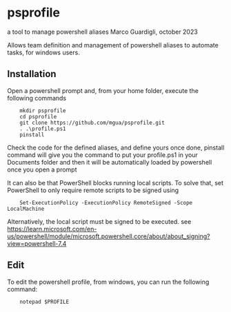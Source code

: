 # psprofile

a tool to manage powershell aliases
Marco Guardigli, october 2023

Allows team definition and management of powershell aliases to automate tasks,
for windows users.

## Installation
Open a powershell prompt and, from your home folder, execute the following commands
```
    mkdir psprofile
    cd psprofile
    git clone https://github.com/mgua/psprofile.git
    . .\profile.ps1
    pinstall
```

Check the code for the defined aliases, and define yours
once done, pinstall command will give you the command to put your profile.ps1 
in your Documents folder and then it will be automatically loaded by powershell 
once you open a prompt

It can also be that PowerShell blocks running local scripts. 
To solve that, set PowerShell to only require remote scripts to be signed using 

```
    Set-ExecutionPolicy -ExecutionPolicy RemoteSigned -Scope LocalMachine
```
Alternatively, the local script must be signed to be executed. 
see https://learn.microsoft.com/en-us/powershell/module/microsoft.powershell.core/about/about_signing?view=powershell-7.4

## Edit
To edit the powershell profile, from windows, you can run the following command:
```
    notepad $PROFILE
```

